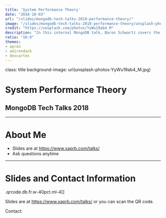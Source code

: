 ```yaml
---
title: 'System Performance Theory'
date: "2018-10-03"
url: "/slides/mongodb-tech-talks-2018-performance-theory/"
image: "/slides/mongodb-tech-talks-2018-performance-theory/unsplash-photos-YyWu19ab4_M.jpg"
credit: "https://unsplash.com/photos/YyWu19ab4_M"
description: "In this internal MongoDB talk, Baron Schwartz covers the basics of performance theory and how it can help you understand and build high-performance systems."
ratio: "16:9"
themes:
- apron
- adirondack
- descartes
---
```

class: title
background-image: url(unsplash-photos-YyWu19ab4_M.jpg)

# System Performance Theory
## MongoDB Tech Talks 2018

---
# About Me

- Slides are at https://www.xaprb.com/talks/
- Ask questions anytime

---
# Slides and Contact Information

.qrcode.db.fr.w-40pct.ml-4[]

Slides are at https://www.xaprb.com/talks/ or you can scan the QR code.

Contact:

